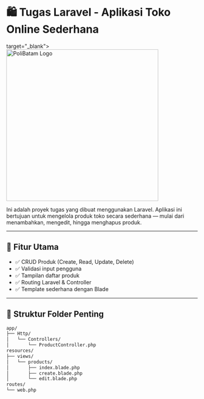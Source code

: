 # 🛍️ Tugas Laravel - Aplikasi Toko Online Sederhana
target="_blank"><img src="https://www.google.com/url?sa=i&url=https%3A%2F%2Fwww.polibatam.ac.id%2Fmakna-logo-politeknik-negeri-batam%2F&psig=AOvVaw0UJtnrh8-vKi9Mj9CWQeCs&ust=1750056241498000&source=images&cd=vfe&opi=89978449&ved=0CBEQjRxqFwoTCOD8hNjp8o0DFQAAAAAdAAAAABAE" width="400" alt="PoliBatam Logo"></a></p>

Ini adalah proyek tugas yang dibuat menggunakan Laravel. Aplikasi ini bertujuan untuk mengelola produk toko secara sederhana — mulai dari menambahkan, mengedit, hingga menghapus produk.

---

## 🚀 Fitur Utama

- ✅ CRUD Produk (Create, Read, Update, Delete)
- ✅ Validasi input pengguna
- ✅ Tampilan daftar produk
- ✅ Routing Laravel & Controller
- ✅ Template sederhana dengan Blade

---

## 🧱 Struktur Folder Penting

```bash
app/
├── Http/
│   └── Controllers/
│       └── ProductController.php
resources/
├── views/
│   └── products/
│       ├── index.blade.php
│       ├── create.blade.php
│       └── edit.blade.php
routes/
└── web.php
